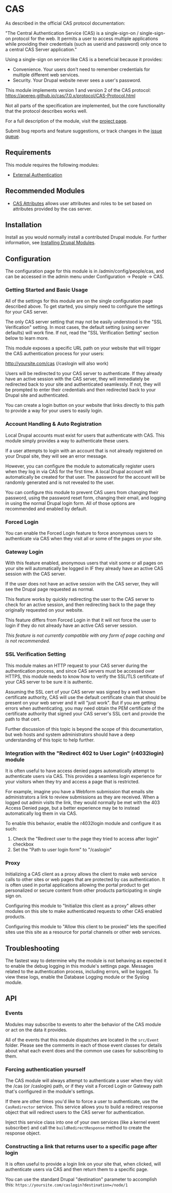 # CAS

As described in the official CAS protocol documentation:

"The Central Authentication Service (CAS) is a single-sign-on /
single-sign-on protocol for the web. It permits a user to access
multiple applications while providing their credentials (such as userid
and password) only once to a central CAS Server application."

Using a single-sign on service like CAS is a beneficial because it provides:

- Convenience. Your users don't need to remember credentials for multiple
  different web services.
- Security. Your Drupal website never sees a user's password.

This module implements version 1 and version 2 of the CAS protocol:
https://apereo.github.io/cas/7.0.x/protocol/CAS-Protocol.html

Not all parts of the specification are implemented, but the core functionality
that the protocol describes works well.

For a full description of the module, visit the
[project page](https://www.drupal.org/project/cas).

Submit bug reports and feature suggestions, or track changes in the
[issue queue](https://www.drupal.org/project/issues/cas).


## Requirements

This module requires the following modules:

- [External Authentication](https://www.drupal.org/project/externalauth)


## Recommended Modules

- [CAS Attributes](http://drupal.org/project/cas_attributes) allows user
attributes and roles to be set based on attributes provided by the cas server.


## Installation

Install as you would normally install a contributed Drupal module. For further
information, see
[Installing Drupal Modules](https://www.drupal.org/docs/extending-drupal/installing-drupal-modules).


## Configuration

The configuration page for this module is in /admin/config/people/cas, and can be accessed in the admin menu under Configuration -> People -> CAS.


### Getting Started and Basic Usage

All of the settings for this module are on the single configuration page
described above. To get started, you simply need to configure the settings
for your CAS server.

The only CAS server setting that may not be easily understood is the
"SSL Verification" setting. In most cases, the default setting (using
server defaults) will work fine. If not, read the "SSL Verification Setting"
section below to learn more.

This module exposes a specific URL path on your website that will trigger
the CAS authentication process for your users:

http://yoursite.com/cas (/caslogin will also work)

Users will be redirected to your CAS server to authenticate. If they already
have an active session with the CAS server, they will immediately be redirected
back to your site and authenticated seamlessly. If not, they will be prompted
to enter their credentials and then redirected back to your Drupal site and
authenticated.

You can create a login button on your website that links directly to this
path to provide a way for your users to easily login.


### Account Handling & Auto Registration

Local Drupal accounts must exist for users that authenticate with CAS.
This module simply provides a way to authenticate these users.

If a user attempts to login with an account that is not already registered on
your Drupal site, they will see an error message.

However, you can configure the module to automatically register users when
they log in via CAS for the first time. A local Drupal account will
automatically be created for that user. The password for the account will
be randomly generated and is not revealed to the user.

You can configure this module to prevent CAS users from changing their password,
using the password reset form, changing their email, and logging in using the
normal Drupal login form. All of those options are recommended and enabled
by default.


### Forced Login

You can enable the Forced Login feature to force anonymous users to
authenticate via CAS when they visit all or some of the pages on your site.


### Gateway Login

With this feature enabled, anonymous users that visit some or all pages on
your site will automatically be logged in IF they already have an active
CAS session with the CAS server.

If the user does not have an active session with the CAS server, they will
see the Drupal page requested as normal.

This feature works by quickly redirecting the user to the CAS server to
check for an active session, and then redirecting back to the page they
originally requested on your website.

This feature differs from Forced Login in that it will not force the user
to login if they do not already have an active CAS server session.

*This feature is not currently compatible with any form of page caching
and is not recommended.*


### SSL Verification Setting

This module makes an HTTP request to your CAS server during the authentication
process, and since CAS servers must be accessed over HTTPS, this module needs
to know how to verify the SSL/TLS certificate of your CAS server to be
sure it is authentic.

Assuming the SSL cert of your CAS server was signed by a well known
certificate authority, CAS will use the default certificate chain that
should be present on your web server and it will "just work". But if you are
getting errors when authenticating, you may need obtain the PEM certificate
of the certificate authority that signed your CAS server's SSL cert and
provide the path to that cert.

Further discussion of this topic is beyond the scope of this documentation,
but web hosts and system administrators should have a deep understanding
of this topic to help further.


### Integration with the "Redirect 402 to User Login" (r4032login) module

It is often useful to have access denied pages automatically attempt to
authenticate users via CAS. This provides a seamless login experience for
your visitors when they try and access a page that is restricted.

For example, imagine you have a Webform submission that emails site
administrators a link to review submissions as they are received.
When a logged out admin visits the link, they would normally be met with
the 403 Access Denied page, but a better experience may be to instead
automatically log them in via CAS.

To enable this behavior, enable the r4032login module and configure it as such:

1. Check the "Redirect user to the page they tried to access after login"
   checkbox
1. Set the "Path to user login form" to "/caslogin"


### Proxy

Initializing a CAS client as a proxy allows the client to make web service calls
to other sites or web pages that are protected by cas authentication.  It
is often used in portal applications allowing the portal product to get
personalized or secure content from other products participating in single
sign on.

Configuring this module to "Initialize this client as a proxy" allows
other modules on this site to make authenticated requests to other CAS
enabled products.

Configuring this module to "Allow this client to be proxied" lets the
specified sites use this site as a resource for portal channels or other
web services.


## Troubleshooting

The fastest way to determine why the module is not behaving as expected it to
enable the debug logging in this module's settings page. Messages related to
the authentication process, including errors, will be logged. To view these
logs, enable the Database Logging module or the Syslog module.


## API

### Events

Modules may subscribe to events to alter the behavior of the CAS module or
act on the data it provides.

All of the events that this module dispatches are located in the `src/Event`
folder. Please see the comments in each of those event classes for details about
what each event does and the common use cases for subscribing to them.

### Forcing authentication yourself

The CAS module will always attempt to authenticate a user when they visit the
/cas (or /caslogin) path, or if they visit a Forced Login or Gateway path that's
configured in the module's settings.

If there are other times you'd like to force a user to authenticate, use the
`CasRedirector` service. This service allows you to build a redirect response
object that will redirect users to the CAS server for authentication.

Inject this service class into one of your own services (like a kernel event
subscriber) and call the `buildRedirectResponse` method to create the response
object.

### Constructing a link that returns user to a specific page after login

It is often useful to provide a login link on your site that, when clicked,
will authenticate users via CAS and then return them to a specific page.

You can use the standard Drupal "destination" parameter to accomplish this:
`https://yoursite.com/caslogin?destination=/node/1`
